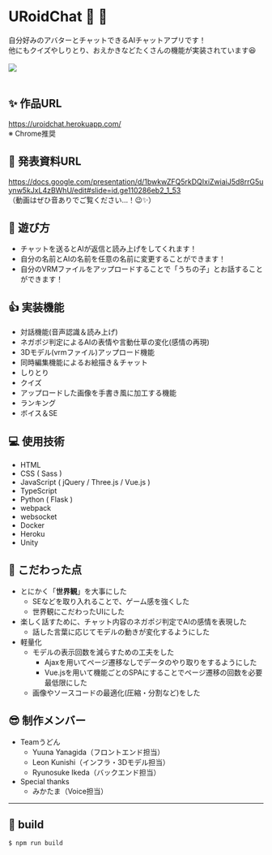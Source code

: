 # URoidChat &#x1f970; &#x1f4ac;
自分好みのアバターとチャットできるAIチャットアプリです！
<br>
他にもクイズやしりとり、おえかきなどたくさんの機能が実装されています&#x1f606;
<br><br>
<image src='./src/static/images/OGP.png'>
<br><br>

## &#x2728; 作品URL
https://uroidchat.herokuapp.com/<br>
※ Chrome推奨
  
## &#x1f4c4; 発表資料URL
https://docs.google.com/presentation/d/1bwkwZFQ5rkDQIxiZwiaiJ5d8rrG5uynw5kJxL4zBWhU/edit#slide=id.ge110286eb2_1_53<br>
（動画はぜひ音ありでご覧ください…！&#x1f609;&#x2728;）

## &#x1f973; 遊び方
- チャットを送るとAIが返信と読み上げをしてくれます！
- 自分の名前とAIの名前を任意の名前に変更することができます！
- 自分のVRMファイルをアップロードすることで「うちの子」とお話することができます！

## &#x1f44d; 実装機能
- 対話機能(音声認識＆読み上げ)
- ネガポジ判定によるAIの表情や言動仕草の変化(感情の再現)
- 3Dモデル(vrmファイル)アップロード機能
- 同時編集機能によるお絵描き＆チャット
- しりとり
- クイズ
- アップロードした画像を手書き風に加工する機能
- ランキング
- ボイス＆SE

## &#x1f4bb; 使用技術
- HTML
- CSS ( Sass )
- JavaScript ( jQuery / Three.js / Vue.js )
- TypeScript
- Python ( Flask )
- webpack
- websocket
- Docker
- Heroku
- Unity

## &#x1f4af; こだわった点
- とにかく「**世界観**」を大事にした
  - SEなどを取り入れることで、ゲーム感を強くした
  - 世界観にこだわったUIにした
- 楽しく話すために、チャット内容のネガポジ判定でAIの感情を表現した
  - 話した言葉に応じてモデルの動きが変化するようにした
- 軽量化
  - モデルの表示回数を減らすための工夫をした
    - Ajaxを用いてページ遷移なしでデータのやり取りをするようにした
    - Vue.jsを用いて機能ごとのSPAにすることでページ遷移の回数を必要最低限にした
  - 画像やソースコードの最適化(圧縮・分割など)をした

## &#x1f60e; 制作メンバー
- Teamうどん
  - Yuuna Yanagida（フロントエンド担当）
  - Leon Kunishi（インフラ・3Dモデル担当）
  - Ryunosuke Ikeda（バックエンド担当）
- Special thanks
  - みかたま（Voice担当）
<hr>

## &#x1f527; build
```
$ npm run build
```
